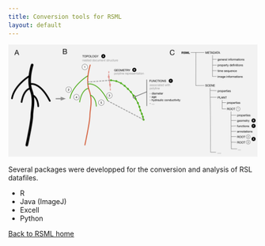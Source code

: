 ```yaml
---
title: Conversion tools for RSML
layout: default
---
```


[![RSML format schema](/images/format.png)](/images/format.png)

Several packages were developped for the conversion and analysis of RSL datafiles.

 - R
 - Java (ImageJ)
 - Excell
 - Python
 
[Back to RSML home](/index)

